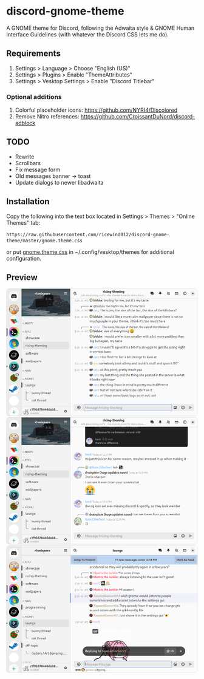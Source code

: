 # discord-gnome-theme

A GNOME theme for Discord, following the Adwaita style & GNOME Human Interface Guidelines (with whatever the Discord CSS lets me do).

## Requirements

1. Settings > Language > Choose "English (US)"
2. Settings > Plugins > Enable "ThemeAttributes"
3. Settings > Vesktop Settings > Enable "Discord Titlebar"

### Optional additions

1. Colorful placeholder icons: https://github.com/NYRI4/Discolored
2. Remove Nitro references: https://github.com/CroissantDuNord/discord-adblock

## TODO

- Rewrite
- Scrollbars
- Fix message form
- Old messages banner -> toast
- Update dialogs to newer libadwaita

## Installation

Copy the following into the text box located in Settings > Themes > "Online Themes" tab:

```
https://raw.githubusercontent.com/ricewind012/discord-gnome-theme/master/gnome.theme.css
```

or put [gnome.theme.css](./gnome.theme.css) in ~/.config/vesktop/themes for additional configuration.

## Preview

![first](./assets/preview/Screenshot%20from%202024-04-27%2011-55-58.png)
![cozy second](./assets/preview/Screenshot%20from%202024-04-27%2012-31-42.png)
![third](./assets/preview/Screenshot%20from%202024-04-27%2012-24-16.png)
